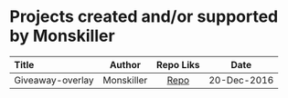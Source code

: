 # Projects created and/or supported by Monskiller

Title | Author | Repo Liks | Date |
:--- | :---: | :---: | :---:|
Giveaway-overlay | Monskiller | [Repo](https://github.com/Warframe-Community-Developers/Giveaway-overlay) | 20-Dec-2016
